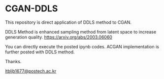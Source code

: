 # CGAN-DDLS
This repository is direct application of DDLS method to CGAN.

DDLS Method is enhanced sampling method from latent space to increase generation quality.
https://arxiv.org/abs/2003.06060

You can directly execute the posted ipynb codes. 
ACGAN implementation is further posted with DDLS method. 

Thanks.

ltbljb1677@postech.ac.kr
